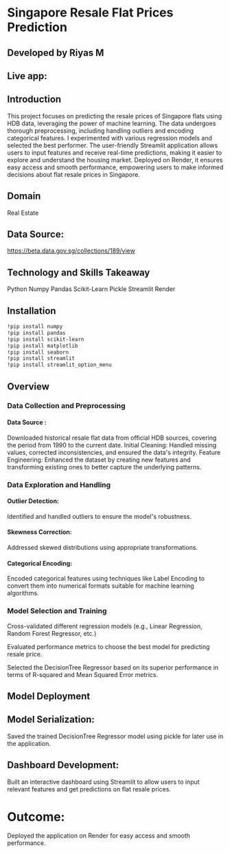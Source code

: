 # Singapore Resale Flat Prices Prediction

## Developed by Riyas M

## Live app:



## Introduction

This project focuses on predicting the resale prices of Singapore flats using HDB data, leveraging the power of machine learning. The data undergoes thorough preprocessing, including handling outliers and encoding categorical features. I experimented with various regression models and selected the best performer. The user-friendly Streamlit application allows users to input features and receive real-time predictions, making it easier to explore and understand the housing market. Deployed on Render, it ensures easy access and smooth performance, empowering users to make informed decisions about flat resale prices in Singapore.

## Domain

Real Estate

## Data Source: 
https://beta.data.gov.sg/collections/189/view

## Technology and Skills Takeaway

Python
Numpy
Pandas
Scikit-Learn
Pickle
Streamlit
Render

## Installation

```bash
!pip install numpy
!pip install pandas
!pip install scikit-learn
!pip install matplotlib
!pip install seaborn
!pip install streamlit
!pip install streamlit_option_menu
```

## Overview

### Data Collection and Preprocessing

#### Data Source : 
Downloaded historical resale flat data from official HDB sources, covering the period from 1990 to the current date.
Initial Cleaning: Handled missing values, corrected inconsistencies, and ensured the data's integrity.
Feature Engineering: Enhanced the dataset by creating new features and transforming existing ones to better capture the underlying patterns.

### Data Exploration and Handling

#### Outlier Detection: 
Identified and handled outliers to ensure the model's robustness.
#### Skewness Correction: 
Addressed skewed distributions using appropriate transformations.
#### Categorical Encoding: 
Encoded categorical features using techniques like Label Encoding to convert them into numerical formats suitable for machine learning algorithms.

### Model Selection and Training

Cross-validated different regression models (e.g., Linear Regression, Random Forest Regressor, etc.)

Evaluated performance metrics to choose the best model for predicting resale price.

Selected the DecisionTree Regressor based on its superior performance in terms of R-squared and Mean Squared Error metrics.

## Model Deployment

## Model Serialization:
Saved the trained DecisionTree Regressor model using pickle for later use in the application.

## Dashboard Development:
Built an interactive dashboard using Streamlit to allow users to input relevant features and get predictions on flat resale prices.

# Outcome:
Deployed the application on Render for easy access and smooth performance.



